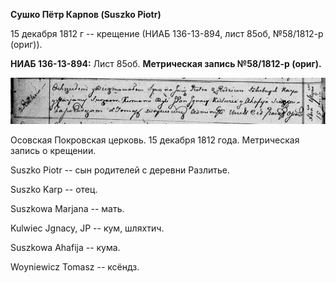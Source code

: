 **Сушко Пётр Карпов (Suszko Piotr)**

15 декабря 1812 г -- крещение (НИАБ 136-13-894, лист 85об, №58/1812-р
(ориг)).

**НИАБ 136-13-894:** Лист 85об. **Метрическая запись №58/1812-р
(ориг).**

![](./media/daacb3fad85059e2d4a6864057aa1ca2fb310491.png)

Осовская Покровская церковь. 15 декабря 1812 года. Метрическая запись о
крещении.

Suszko Piotr -- сын родителей с деревни Разлитье.

Suszko Karp -- отец.

Suszkowa Marjana -- мать.

Kulwiec Jgnacy, JP -- кум, шляхтич.

Suszkowa Ahafija -- кума.

Woyniewicz Tomasz -- ксёндз.
